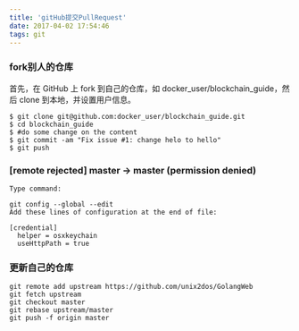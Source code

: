 ```yaml
---
title: 'gitHub提交PullRequest'
date: 2017-04-02 17:54:46
tags: git
---
```



### fork别人的仓库
首先，在 GitHub 上 fork 到自己的仓库，如 docker_user/blockchain_guide，然后 clone 到本地，并设置用户信息。

```
$ git clone git@github.com:docker_user/blockchain_guide.git
$ cd blockchain_guide
$ #do some change on the content
$ git commit -am "Fix issue #1: change helo to hello"
$ git push
```

<!-- more -->

### [remote rejected] master -> master (permission denied)

```
Type command:

git config --global --edit
Add these lines of configuration at the end of file:

[credential]
  helper = osxkeychain
  useHttpPath = true
```
  
  
### 更新自己的仓库
  
  ```
  git remote add upstream https://github.com/unix2dos/GolangWeb
  git fetch upstream
  git checkout master
  git rebase upstream/master
  git push -f origin master
  ```
 